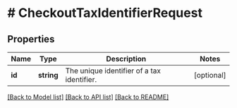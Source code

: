# # CheckoutTaxIdentifierRequest

## Properties

Name | Type | Description | Notes
------------ | ------------- | ------------- | -------------
**id** | **string** | The unique identifier of a tax identifier. | [optional] 

[[Back to Model list]](../../README.md#documentation-for-models) [[Back to API list]](../../README.md#documentation-for-api-endpoints) [[Back to README]](../../README.md)


